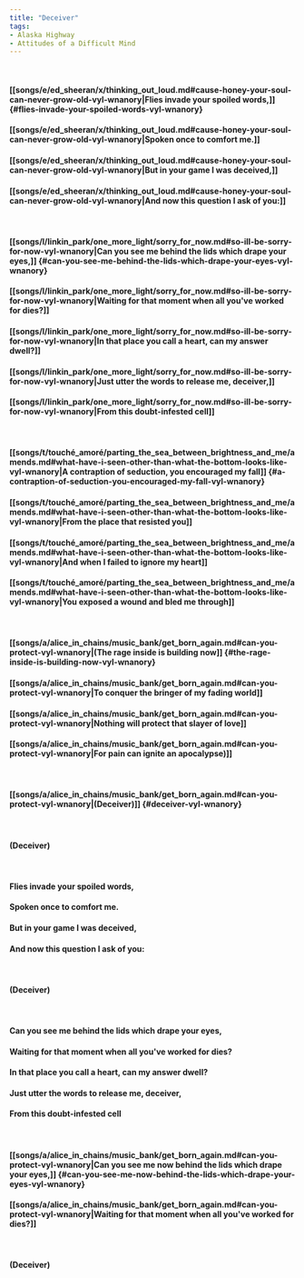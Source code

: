 ```yaml
---
title: "Deceiver"
tags:
- Alaska Highway
- Attitudes of a Difficult Mind
---
```

&nbsp;
#### [[songs/e/ed_sheeran/x/thinking_out_loud.md#cause-honey-your-soul-can-never-grow-old-vyl-wnanory|Flies invade your spoiled words,]] {#flies-invade-your-spoiled-words-vyl-wnanory}
#### [[songs/e/ed_sheeran/x/thinking_out_loud.md#cause-honey-your-soul-can-never-grow-old-vyl-wnanory|Spoken once to comfort me.]]
#### [[songs/e/ed_sheeran/x/thinking_out_loud.md#cause-honey-your-soul-can-never-grow-old-vyl-wnanory|But in your game I was deceived,]]
#### [[songs/e/ed_sheeran/x/thinking_out_loud.md#cause-honey-your-soul-can-never-grow-old-vyl-wnanory|And now this question I ask of you:]]
&nbsp;
#### [[songs/l/linkin_park/one_more_light/sorry_for_now.md#so-ill-be-sorry-for-now-vyl-wnanory|Can you see me behind the lids which drape your eyes,]] {#can-you-see-me-behind-the-lids-which-drape-your-eyes-vyl-wnanory}
#### [[songs/l/linkin_park/one_more_light/sorry_for_now.md#so-ill-be-sorry-for-now-vyl-wnanory|Waiting for that moment when all you've worked for dies?]]
#### [[songs/l/linkin_park/one_more_light/sorry_for_now.md#so-ill-be-sorry-for-now-vyl-wnanory|In that place you call a heart, can my answer dwell?]]
#### [[songs/l/linkin_park/one_more_light/sorry_for_now.md#so-ill-be-sorry-for-now-vyl-wnanory|Just utter the words to release me, deceiver,]]
#### [[songs/l/linkin_park/one_more_light/sorry_for_now.md#so-ill-be-sorry-for-now-vyl-wnanory|From this doubt-infested cell]]
&nbsp;
#### [[songs/t/touché_amoré/parting_the_sea_between_brightness_and_me/amends.md#what-have-i-seen-other-than-what-the-bottom-looks-like-vyl-wnanory|A contraption of seduction, you encouraged my fall]] {#a-contraption-of-seduction-you-encouraged-my-fall-vyl-wnanory}
#### [[songs/t/touché_amoré/parting_the_sea_between_brightness_and_me/amends.md#what-have-i-seen-other-than-what-the-bottom-looks-like-vyl-wnanory|From the place that resisted you]]
#### [[songs/t/touché_amoré/parting_the_sea_between_brightness_and_me/amends.md#what-have-i-seen-other-than-what-the-bottom-looks-like-vyl-wnanory|And when I failed to ignore my heart]]
#### [[songs/t/touché_amoré/parting_the_sea_between_brightness_and_me/amends.md#what-have-i-seen-other-than-what-the-bottom-looks-like-vyl-wnanory|You exposed a wound and bled me through]]
&nbsp;
#### [[songs/a/alice_in_chains/music_bank/get_born_again.md#can-you-protect-vyl-wnanory|(The rage inside is building now]] {#the-rage-inside-is-building-now-vyl-wnanory}
#### [[songs/a/alice_in_chains/music_bank/get_born_again.md#can-you-protect-vyl-wnanory|To conquer the bringer of my fading world]]
#### [[songs/a/alice_in_chains/music_bank/get_born_again.md#can-you-protect-vyl-wnanory|Nothing will protect that slayer of love]]
#### [[songs/a/alice_in_chains/music_bank/get_born_again.md#can-you-protect-vyl-wnanory|For pain can ignite an apocalypse)]]
&nbsp;
#### [[songs/a/alice_in_chains/music_bank/get_born_again.md#can-you-protect-vyl-wnanory|(Deceiver)]] {#deceiver-vyl-wnanory}
&nbsp;
#### (Deceiver)
&nbsp;
#### Flies invade your spoiled words,
#### Spoken once to comfort me.
#### But in your game I was deceived,
#### And now this question I ask of you:
&nbsp;
#### (Deceiver)
&nbsp;
#### Can you see me behind the lids which drape your eyes,
#### Waiting for that moment when all you've worked for dies?
#### In that place you call a heart, can my answer dwell?
#### Just utter the words to release me, deceiver,
#### From this doubt-infested cell
&nbsp;
#### [[songs/a/alice_in_chains/music_bank/get_born_again.md#can-you-protect-vyl-wnanory|Can you see me now behind the lids which drape your eyes,]] {#can-you-see-me-now-behind-the-lids-which-drape-your-eyes-vyl-wnanory}
#### [[songs/a/alice_in_chains/music_bank/get_born_again.md#can-you-protect-vyl-wnanory|Waiting for that moment when all you've worked for dies?]]
&nbsp;
#### (Deceiver)
